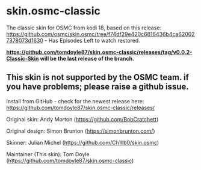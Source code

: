 # skin.osmc-classic

The classic skin for OSMC from kodi 18, based on this release: https://github.com/osmc/skin.osmc/tree/f74df29e420c6816436b4ca620027378073d1630 - Has Episodes Left to watch restored. 

**https://github.com/tomdoyle87/skin.osmc-classic/releases/tag/v0.0.2-Classic-Skin will be the last release of the branch.**

## This skin is not supported by the OSMC team. if you have problems; please raise a github issue.

Install from GitHub  - check for the newest release here: https://github.com/tomdoyle87/skin.osmc-classic/releases/

Original skin: Andy Morton (https://github.com/BobCratchett)

Original design: Simon Brunton (https://simonbrunton.com/)

Skinner: Julian Michel (https://github.com/Ch1llb0/skin.osmc)

Maintainer (This skin): Tom Doyle (https://github.com/tomdoyle87/skin.osmc-classic)
